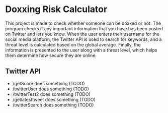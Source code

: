 # Doxxing Risk Calculator

This project is made to check whether someone can be doxxed or not. The program checks if any important information that you have has been posted on Twitter and lets you know. When the user enters their username for the social media platform, the Twitter API is used to search for keywords, and a threat level is calculated based on the global average. Finally, the information is presented to the user along with a threat level, which helps them determine how secure they are online. 

## Twitter API 
- /getScore does something (TODO)
- /twitterUser does something (TODO)
- /twitterTest2 does something (TODO)
- /getlatesttweet does something (TODO)
- /twitterSearch does something (TODO)

